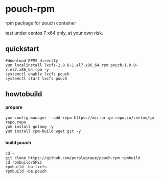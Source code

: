 # pouch-rpm
rpm package for pouch container

test under centos 7 x64 only, at your own risk.

## quickstart
```
#download RPMS directly  
yum localinstall lxcfs-2.0.8-1.el7.x86_64.rpm pouch-1.0.0-3.el7.x86_64.rpm -y  
systemctl enable lxcfs pouch  
systemctl start lxcfs pouch  
```
## howtobuild
#### prepare
```
yum-config-manager --add-repo https://mirror.go-repo.io/centos/go-repo.repo  
yum install golang -y  
yum install rpm-build wget git -y  
```
#### build pouch
```
cd ~  
git clone https://github.com/purplegrape/pouch-rpm rpmbuild  
cd rpmbuild/SPEC  
rpmbuild -ba lxcfs  
rpmbuild -ba pouch  
```
